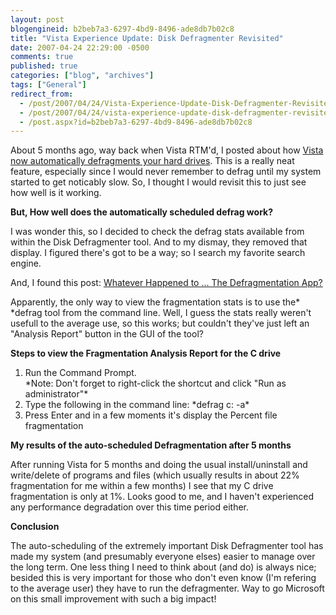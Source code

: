 ```yaml
---
layout: post
blogengineid: b2beb7a3-6297-4bd9-8496-ade8db7b02c8
title: "Vista Experience Update: Disk Defragmenter Revisited"
date: 2007-04-24 22:29:00 -0500
comments: true
published: true
categories: ["blog", "archives"]
tags: ["General"]
redirect_from: 
  - /post/2007/04/24/Vista-Experience-Update-Disk-Defragmenter-Revisited
  - /post/2007/04/24/vista-experience-update-disk-defragmenter-revisited
  - /post.aspx?id=b2beb7a3-6297-4bd9-8496-ade8db7b02c8
---
```

<!-- more -->

About 5 months ago, way back when Vista RTM'd, I posted about how <a href="/Blog/Post.aspx?PostID=1338">Vista now automatically defragments your hard drives</a>. This is a really neat feature, especially since I would never remember to defrag until my system started to get noticably slow. So, I thought I would revisit this to just see how well is it working.

**But, How well does the automatically scheduled defrag work?**

I was wonder this, so I decided to check the defrag stats available from within the Disk Defragmenter tool. And to my dismay, they removed that display. I figured there's got to be a way; so I search my favorite search engine.

And, I found this post: <a href="http://www.thegline.com/windows/2007/03/whatever-happened-to-the-defra.html">Whatever Happened to ... The Defragmentation App?</a>

Apparently, the only way to view the fragmentation stats is to use the* *defrag tool from the command line. Well, I guess the stats really weren't usefull to the average use, so this works; but couldn't they've just left an "Analysis Report" button in the GUI of the tool?

**Steps to view the Fragmentation Analysis Report for the C drive**
<ol>
<li>Run the Command Prompt.<br />*Note: Don't forget to right-click the shortcut and click "Run as administrator"*</li>
<li>Type the following in the command line: *defrag c: -a*</li>
<li>Press Enter and in a few moments it's display the Percent file fragmentation</li>
</ol>

**My results of the auto-scheduled Defragmentation after 5 months**

After running Vista for 5 months and doing the usual install/uninstall and write/delete of programs and files (which usually results in about 22% fragmentation for me within a few months) I see that my C drive fragmentation is only at 1%. Looks good to me, and I haven't experienced any performance degradation over this time period either.

**Conclusion**

The auto-scheduling of the extremely important Disk Defragmenter tool has made my system (and presumably everyone elses) easier to manage over the long term. One less thing I need to think about (and do) is always nice; besided this is very important for those who don't even know (I'm refering to the average user) they have to run the defragmenter. Way to go Microsoft on this small improvement with such a big impact!
